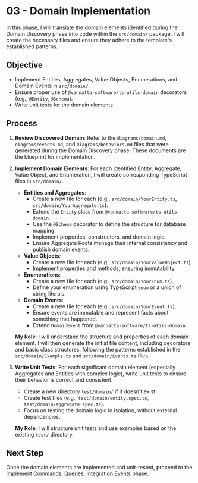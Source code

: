 # 03 - Domain Implementation

In this phase, I will translate the domain elements identified during the Domain Discovery phase into code within the `src/domain/` package. I will create the necessary files and ensure they adhere to the template's established patterns.

## Objective

*   Implement Entities, Aggregates, Value Objects, Enumerations, and Domain Events in `src/domain/`.
*   Ensure proper use of `@vannatta-software/ts-utils-domain` decorators (e.g., `@Entity`, `@Schema`).
*   Write unit tests for the domain elements.

## Process

1.  **Review Discovered Domain**:
    Refer to the `diagrams/domain.md`, `diagrams/events.md`, and `diagrams/behaviors.md` files that were generated during the Domain Discovery phase. These documents are the blueprint for implementation.

2.  **Implement Domain Elements**:
    For each identified Entity, Aggregate, Value Object, and Enumeration, I will create corresponding TypeScript files in `src/domain/`.

    *   **Entities and Aggregates**:
        *   Create a new file for each (e.g., `src/domain/YourEntity.ts`, `src/domain/YourAggregate.ts`).
        *   Extend the `Entity` class from `@vannatta-software/ts-utils-domain`.
        *   Use the `@Schema` decorator to define the structure for database mapping.
        *   Implement properties, constructors, and domain logic.
        *   Ensure Aggregate Roots manage their internal consistency and publish domain events.
    *   **Value Objects**:
        *   Create a new file for each (e.g., `src/domain/YourValueObject.ts`).
        *   Implement properties and methods, ensuring immutability.
    *   **Enumerations**:
        *   Create a new file for each (e.g., `src/domain/YourEnum.ts`).
        *   Define your enumeration using TypeScript `enum` or a union of string literals.
    *   **Domain Events**:
        *   Create a new file for each (e.g., `src/domain/YourEvent.ts`).
        *   Ensure events are immutable and represent facts about something that happened.
        *   Extend `DomainEvent` from `@vannatta-software/ts-utils-domain`.

    **My Role**: I will understand the structure and properties of each domain element. I will then generate the initial file content, including decorators and basic class structures, following the patterns established in the `src/domain/Example.ts` and `src/domain/Events.ts` files.

3.  **Write Unit Tests**:
    For each significant domain element (especially Aggregates and Entities with complex logic), write unit tests to ensure their behavior is correct and consistent.

    *   Create a new directory `test/domain/` if it doesn't exist.
    *   Create test files (e.g., `test/domain/entity.spec.ts`, `test/domain/aggregate.spec.ts`).
    *   Focus on testing the domain logic in isolation, without external dependencies.

    **My Role**: I will structure unit tests and use examples based on the existing `test/` directory.

## Next Step

Once the domain elements are implemented and unit-tested, proceed to the [Implement Commands, Queries, Integration Events](04-contracts-implementation.md) phase.
